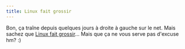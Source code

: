 ```yaml
---
title: Linux fait grossir
---
```


Bon, ça traîne depuis quelques jours à droite à gauche sur le net. Mais sachez
que [Linux fait grossir](http://static.cyprio.net/wtf/old_pics/linux_shirt.jpg)... Mais
que ça ne vous serve pas d'excuse hm? :)

